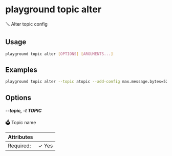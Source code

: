 # playground topic alter

🪛 Alter topic config

## Usage

```bash
playground topic alter [OPTIONS] [ARGUMENTS...]
```

## Examples

```bash
playground topic alter --topic atopic --add-config max.message.bytes=5242940

```

## Options

#### *--topic, -t TOPIC*

🗳 Topic name

| Attributes      | &nbsp;
|-----------------|-------------
| Required:       | ✓ Yes


